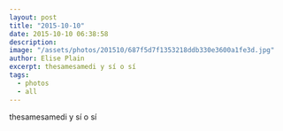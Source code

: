 ```yaml
---
layout: post
title: "2015-10-10"
date: 2015-10-10 06:38:58
description: 
image: "/assets/photos/201510/687f5d7f1353218ddb330e3600a1fe3d.jpg"
author: Elise Plain
excerpt: thesamesamedi y sí o sí
tags: 
  - photos
  - all
---
```


thesamesamedi y sí o sí
<p></p>
